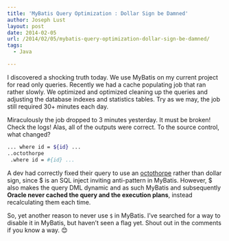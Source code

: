 ```yaml
---
title: 'MyBatis Query Optimization : Dollar Sign be Damned'
author: Joseph Lust
layout: post
date: 2014-02-05
url: /2014/02/05/mybatis-query-optimization-dollar-sign-be-damned/
tags:
  - Java

---
```

I discovered a shocking truth today. We use MyBatis on my current project for read only queries. Recently we had a cache populating job that ran rather slowly. We optimized and optimized cleaning up the queries and adjusting the database indexes and statistics tables. Try as we may, the job still required 30+ minutes each day.

Miraculously the job dropped to 3 minutes yesterday. It must be broken! Check the logs! Alas, all of the outputs were correct. To the source control, what changed?

```bash
... where id = ${id} ...
..octothorpe
 .where id = #{id} ...
```

A dev had correctly fixed their query to use an [octothorpe](https://en.wiktionary.org/wiki/octothorpe) rather than dollar sign, since $ is an SQL inject inviting anti-pattern in MyBatis. However, $ also makes the query DML dynamic and as such MyBatis and subsequently **Oracle never cached the query and the execution plans**, instead recalculating them each time.

So, yet another reason to never use `$` in MyBatis. I&#8217;ve searched for a way to disable it in MyBatis, but haven&#8217;t seen a flag yet. Shout out in the comments if you know a way. 😊
